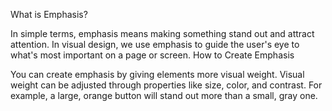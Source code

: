 What is Emphasis?

In simple terms, emphasis means making something stand out and attract attention.
In visual design, we use emphasis to guide the user's eye to what's most important on a page or screen.
How to Create Emphasis

You can create emphasis by giving elements more visual weight.
Visual weight can be adjusted through properties like size, color, and contrast. For example, a large, orange button will stand out more than a small, gray one.